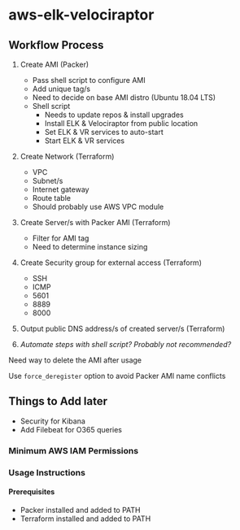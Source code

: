 # aws-elk-velociraptor

## Workflow Process

1. Create AMI (Packer)
    * Pass shell script to configure AMI
    * Add unique tag/s
    * Need to decide on base AMI distro (Ubuntu 18.04 LTS)
    * Shell script
      * Needs to update repos & install upgrades
      * Install ELK & Velociraptor from public location
      * Set ELK & VR services to auto-start
      * Start ELK & VR services

2. Create Network (Terraform)
    * VPC
    * Subnet/s
    * Internet gateway
    * Route table
    * Should probably use AWS VPC module

3. Create Server/s with Packer AMI (Terraform)
    * Filter for AMI tag
    * Need to determine instance sizing

4. Create Security group for external access (Terraform)
   * SSH
   * ICMP
   * 5601
   * 8889
   * 8000

5. Output public DNS address/s of created server/s (Terraform)

6. *Automate steps with shell script?  Probably not recommended?*

Need way to delete the AMI after usage

Use `force_deregister` option to avoid Packer AMI name conflicts

## Things to Add later

* Security for Kibana
* Add Filebeat for O365 queries

### Minimum AWS IAM Permissions

### Usage Instructions

#### Prerequisites

* Packer installed and added to PATH
* Terraform installed and added to PATH
